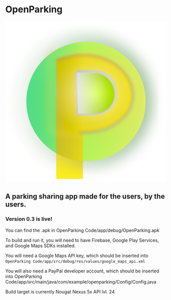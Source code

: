 # OpenParking
![OpenParking](openparkinglogo.png)
## A parking sharing app made for the users, by the users.

### Version 0.3 is live!

You can find the .apk in OpenParking Code/app/debug/OpenParking.apk

To build and run it, you will need to have Firebase, Google Play Services, and Google Maps SDKs installed. 

You will need a Google Maps API key, which should be inserted into `OpenParking Code/app/src/debug/res/values/google_maps_api.xml`

You will also need a PayPal developer account, which should be inserted into OpenParking Code/app/src/main/java/com/example/openparking/Config/Config.java

Build target is currently Nougat Nexus 5x API lvl. 24
